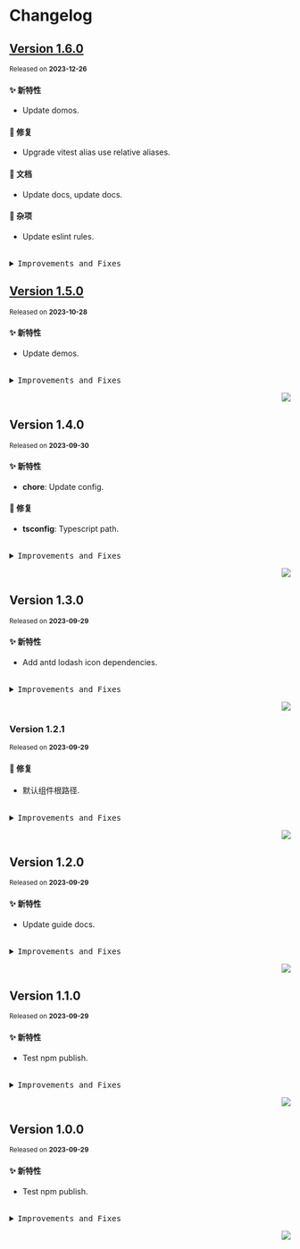 # Changelog

## [Version&nbsp;1.6.0](https://github.com/eternallycyf/ims-react-directive/compare/v1.5.0...v1.6.0)

<sup>Released on **2023-12-26**</sup>

#### ✨ 新特性

- Update domos.

#### 🐛 修复

- Upgrade vitest alias use relative aliases.

#### 📝 文档

- Update docs, update docs.

#### 🔖 杂项

- Update eslint rules.

<br/>

<details>
<summary><kbd>Improvements and Fixes</kbd></summary>

#### What's improved

- Update domos ([1444ab4](https://github.com/eternallycyf/ims-react-directive/commit/1444ab4))

#### What's fixed

- Upgrade vitest alias use relative aliases ([3936ef4](https://github.com/eternallycyf/ims-react-directive/commit/3936ef4))

#### Documentation

- Update docs ([db12610](https://github.com/eternallycyf/ims-react-directive/commit/db12610))
- Update docs ([99f1a3e](https://github.com/eternallycyf/ims-react-directive/commit/99f1a3e))

#### Chores

- Update eslint rules ([5031224](https://github.com/eternallycyf/ims-react-directive/commit/5031224))

</details>

## [Version&nbsp;1.5.0](https://github.com/eternallycyf/ims-react-directive/compare/v1.4.0...v1.5.0)

<sup>Released on **2023-10-28**</sup>

#### ✨ 新特性

- Update demos.

<br/>

<details>
<summary><kbd>Improvements and Fixes</kbd></summary>

#### What's improved

- Update demos ([3eb0b23](https://github.com/eternallycyf/ims-react-directive/commit/3eb0b23))

</details>

<div align="right">

[![](https://img.shields.io/badge/-BACK_TO_TOP-151515?style=flat-square)](#readme-top)

</div>

## Version&nbsp;1.4.0

<sup>Released on **2023-09-30**</sup>

#### ✨ 新特性

- **chore**: Update config.

#### 🐛 修复

- **tsconfig**: Typescript path.

<br/>

<details>
<summary><kbd>Improvements and Fixes</kbd></summary>

#### What's improved

- **chore**: Update config ([242c4b7](https://github.com/eternallycyf/ims-react-directive/commit/242c4b7)) - by **eternallycyf**

#### What's fixed

- **tsconfig**: Typescript path ([55aba67](https://github.com/eternallycyf/ims-react-directive/commit/55aba67)) - by **eternallycyf**

</details>

<div align="right">

[![](https://img.shields.io/badge/-BACK_TO_TOP-151515?style=flat-square)](#readme-top)

</div>

## Version&nbsp;1.3.0

<sup>Released on **2023-09-29**</sup>

#### ✨ 新特性

- Add antd lodash icon dependencies.

<br/>

<details>
<summary><kbd>Improvements and Fixes</kbd></summary>

#### What's improved

- Add antd lodash icon dependencies ([81b1d08](https://github.com/eternallycyf/ims-react-directive/commit/81b1d08)) - by **eternallycyf**

</details>

<div align="right">

[![](https://img.shields.io/badge/-BACK_TO_TOP-151515?style=flat-square)](#readme-top)

</div>

### Version&nbsp;1.2.1

<sup>Released on **2023-09-29**</sup>

#### 🐛 修复

- 默认组件根路径.

<br/>

<details>
<summary><kbd>Improvements and Fixes</kbd></summary>

#### What's fixed

- 默认组件根路径 ([04c485c](https://github.com/eternallycyf/ims-react-directive/commit/04c485c)) - by **eternallycyf**

</details>

<div align="right">

[![](https://img.shields.io/badge/-BACK_TO_TOP-151515?style=flat-square)](#readme-top)

</div>

## Version&nbsp;1.2.0

<sup>Released on **2023-09-29**</sup>

#### ✨ 新特性

- Update guide docs.

<br/>

<details>
<summary><kbd>Improvements and Fixes</kbd></summary>

#### What's improved

- Update guide docs ([ed6e487](https://github.com/eternallycyf/ims-react-directive/commit/ed6e487)) - by **eternallycyf**

</details>

<div align="right">

[![](https://img.shields.io/badge/-BACK_TO_TOP-151515?style=flat-square)](#readme-top)

</div>

## Version&nbsp;1.1.0

<sup>Released on **2023-09-29**</sup>

#### ✨ 新特性

- Test npm publish.

<br/>

<details>
<summary><kbd>Improvements and Fixes</kbd></summary>

#### What's improved

- Test npm publish ([c21101f](https://github.com/eternallycyf/ims-react-directive/commit/c21101f)) - by **eternallycyf**

</details>

<div align="right">

[![](https://img.shields.io/badge/-BACK_TO_TOP-151515?style=flat-square)](#readme-top)

</div>

## Version&nbsp;1.0.0

<sup>Released on **2023-09-29**</sup>

#### ✨ 新特性

- Test npm publish.

<br/>

<details>
<summary><kbd>Improvements and Fixes</kbd></summary>

#### What's improved

- Test npm publish ([ba6cca0](https://github.com/eternallycyf/ims-react-directive/commit/ba6cca0)) - by **eternallycyf**

</details>

<div align="right">

[![](https://img.shields.io/badge/-BACK_TO_TOP-151515?style=flat-square)](#readme-top)

</div>
